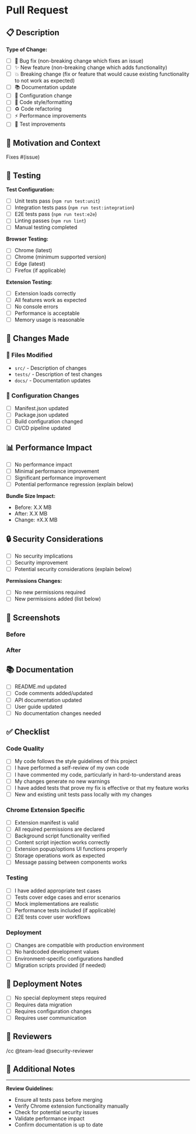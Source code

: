 # Pull Request

## 📋 Description
<!-- Provide a brief description of the changes in this PR -->

**Type of Change:**
- [ ] 🐛 Bug fix (non-breaking change which fixes an issue)
- [ ] ✨ New feature (non-breaking change which adds functionality)
- [ ] 💥 Breaking change (fix or feature that would cause existing functionality to not work as expected)
- [ ] 📚 Documentation update
- [ ] 🔧 Configuration change
- [ ] 🎨 Code style/formatting
- [ ] ♻️ Code refactoring
- [ ] ⚡ Performance improvements
- [ ] 🧪 Test improvements

## 🎯 Motivation and Context
<!-- Why is this change required? What problem does it solve? -->
<!-- If it fixes an open issue, please link to the issue here. -->

Fixes #(issue)

## 🧪 Testing
<!-- Describe the tests that you ran to verify your changes. -->
<!-- Provide instructions so we can reproduce. -->

**Test Configuration:**
- [ ] Unit tests pass (`npm run test:unit`)
- [ ] Integration tests pass (`npm run test:integration`)
- [ ] E2E tests pass (`npm run test:e2e`)
- [ ] Linting passes (`npm run lint`)
- [ ] Manual testing completed

**Browser Testing:**
- [ ] Chrome (latest)
- [ ] Chrome (minimum supported version)
- [ ] Edge (latest)
- [ ] Firefox (if applicable)

**Extension Testing:**
- [ ] Extension loads correctly
- [ ] All features work as expected
- [ ] No console errors
- [ ] Performance is acceptable
- [ ] Memory usage is reasonable

## 🔄 Changes Made
<!-- List the specific changes made in this PR -->

### 📂 Files Modified
- `src/` - Description of changes
- `tests/` - Description of test changes
- `docs/` - Documentation updates

### 🔧 Configuration Changes
- [ ] Manifest.json updated
- [ ] Package.json updated
- [ ] Build configuration changed
- [ ] CI/CD pipeline updated

## 📊 Performance Impact
<!-- Describe any performance implications of this change -->

- [ ] No performance impact
- [ ] Minimal performance improvement
- [ ] Significant performance improvement
- [ ] Potential performance regression (explain below)

**Bundle Size Impact:**
- Before: X.X MB
- After: X.X MB
- Change: ±X.X MB

## 🔒 Security Considerations
<!-- Address any security implications -->

- [ ] No security implications
- [ ] Security improvement
- [ ] Potential security considerations (explain below)

**Permissions Changes:**
- [ ] No new permissions required
- [ ] New permissions added (list below)

## 📸 Screenshots
<!-- If applicable, add screenshots to help explain your changes -->

### Before
<!-- Screenshots showing the current behavior -->

### After
<!-- Screenshots showing the new behavior -->

## 📚 Documentation
<!-- Has documentation been updated? -->

- [ ] README.md updated
- [ ] Code comments added/updated
- [ ] API documentation updated
- [ ] User guide updated
- [ ] No documentation changes needed

## ✅ Checklist
<!-- Put an x in all the boxes that apply -->

### Code Quality
- [ ] My code follows the style guidelines of this project
- [ ] I have performed a self-review of my own code
- [ ] I have commented my code, particularly in hard-to-understand areas
- [ ] My changes generate no new warnings
- [ ] I have added tests that prove my fix is effective or that my feature works
- [ ] New and existing unit tests pass locally with my changes

### Chrome Extension Specific
- [ ] Extension manifest is valid
- [ ] All required permissions are declared
- [ ] Background script functionality verified
- [ ] Content script injection works correctly
- [ ] Extension popup/options UI functions properly
- [ ] Storage operations work as expected
- [ ] Message passing between components works

### Testing
- [ ] I have added appropriate test cases
- [ ] Tests cover edge cases and error scenarios
- [ ] Mock implementations are realistic
- [ ] Performance tests included (if applicable)
- [ ] E2E tests cover user workflows

### Deployment
- [ ] Changes are compatible with production environment
- [ ] No hardcoded development values
- [ ] Environment-specific configurations handled
- [ ] Migration scripts provided (if needed)

## 🚀 Deployment Notes
<!-- Any special instructions for deployment -->

- [ ] No special deployment steps required
- [ ] Requires data migration
- [ ] Requires configuration changes
- [ ] Requires user communication

## 👥 Reviewers
<!-- Tag specific team members for review if needed -->

/cc @team-lead @security-reviewer

## 📝 Additional Notes
<!-- Add any other context about the pull request here -->

---

**Review Guidelines:**
- Ensure all tests pass before merging
- Verify Chrome extension functionality manually
- Check for potential security issues
- Validate performance impact
- Confirm documentation is up to date
